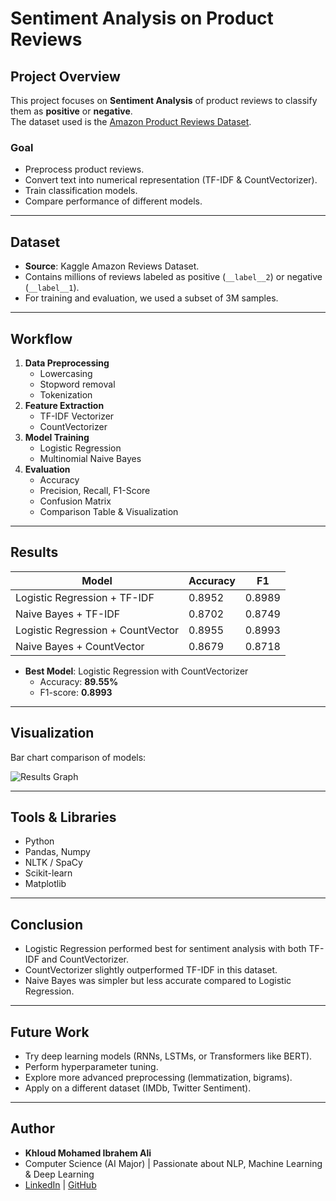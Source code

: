 # Sentiment Analysis on Product Reviews  

##  Project Overview
This project focuses on **Sentiment Analysis** of product reviews to classify them as **positive** or **negative**.  
The dataset used is the [Amazon Product Reviews Dataset](https://www.kaggle.com/datasets/bittlingmayer/amazonreviews).  

### Goal
- Preprocess product reviews.  
- Convert text into numerical representation (TF-IDF & CountVectorizer).  
- Train classification models.  
- Compare performance of different models.  

---

## Dataset
- **Source**: Kaggle Amazon Reviews Dataset.  
- Contains millions of reviews labeled as positive (`__label__2`) or negative (`__label__1`).  
- For training and evaluation, we used a subset of 3M samples.  

---

##  Workflow
1. **Data Preprocessing**
   - Lowercasing
   - Stopword removal
   - Tokenization
2. **Feature Extraction**
   - TF-IDF Vectorizer
   - CountVectorizer
3. **Model Training**
   - Logistic Regression
   - Multinomial Naive Bayes
4. **Evaluation**
   - Accuracy
   - Precision, Recall, F1-Score
   - Confusion Matrix
   - Comparison Table & Visualization  

---

##  Results

| Model                | Accuracy |   F1   |
|----------------------|----------|--------|
| Logistic Regression + TF-IDF      | 0.8952   | 0.8989 |
| Naive Bayes + TF-IDF              | 0.8702   | 0.8749 |
| Logistic Regression + CountVector | 0.8955   | 0.8993 |
| Naive Bayes + CountVector         | 0.8679   | 0.8718 |

- **Best Model**: Logistic Regression with CountVectorizer  
  - Accuracy: **89.55%**
  - F1-score: **0.8993**

---

## Visualization
Bar chart comparison of models:

![Results Graph](results_comparison.png)

---

##  Tools & Libraries
- Python  
- Pandas, Numpy  
- NLTK / SpaCy  
- Scikit-learn  
- Matplotlib  

---

## Conclusion
- Logistic Regression performed best for sentiment analysis with both TF-IDF and CountVectorizer.  
- CountVectorizer slightly outperformed TF-IDF in this dataset.  
- Naive Bayes was simpler but less accurate compared to Logistic Regression.  

---

##  Future Work
- Try deep learning models (RNNs, LSTMs, or Transformers like BERT).  
- Perform hyperparameter tuning.  
- Explore more advanced preprocessing (lemmatization, bigrams).  
- Apply on a different dataset (IMDb, Twitter Sentiment).  

---

##  Author
- **Khloud Mohamed Ibrahem Ali**  
- Computer Science (AI Major) | Passionate about NLP, Machine Learning & Deep Learning  
- [LinkedIn](https://www.linkedin.com/in/kholoud-mohamed-07-I) | [GitHub](https://github.com/khloudmo)  


